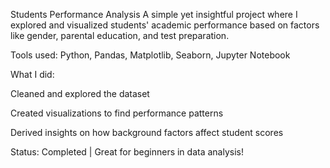 Students Performance Analysis
A simple yet insightful project where I explored and visualized students' academic performance based on factors like gender, parental education, and test preparation.

Tools used: Python, Pandas, Matplotlib, Seaborn, Jupyter Notebook

What I did:

Cleaned and explored the dataset

Created visualizations to find performance patterns

Derived insights on how background factors affect student scores

Status: Completed | Great for beginners in data analysis!
